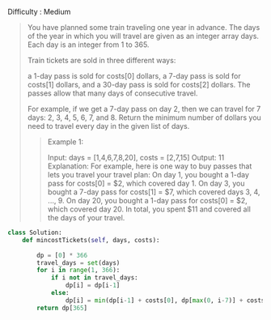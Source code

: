 Difficulty : Medium 

>You have planned some train traveling one year in advance. The days of the year in which you will travel are given as an integer array days. Each day is an integer from 1 to 365.
>
>Train tickets are sold in three different ways:
>
>a 1-day pass is sold for costs[0] dollars,
>a 7-day pass is sold for costs[1] dollars, and
>a 30-day pass is sold for costs[2] dollars.
>The passes allow that many days of consecutive travel.
>
>For example, if we get a 7-day pass on day 2, then we can travel for 7 days: 2, 3, 4, 5, 6, 7, and 8.
>Return the minimum number of dollars you need to travel every day in the given list of days.
>
>>Example 1:
>>
>>Input: days = [1,4,6,7,8,20], costs = [2,7,15]
>>Output: 11
>>Explanation: For example, here is one way to buy passes that lets you travel your travel plan:
>>On day 1, you bought a 1-day pass for costs[0] = $2, which covered day 1.
>>On day 3, you bought a 7-day pass for costs[1] = $7, which covered days 3, 4, ..., 9.
>>On day 20, you bought a 1-day pass for costs[0] = $2, which covered day 20.
>>In total, you spent $11 and covered all the days of your travel.

```python
class Solution:
    def mincostTickets(self, days, costs):
    
        dp = [0] * 366
        travel_days = set(days)
        for i in range(1, 366):
            if i not in travel_days:
                dp[i] = dp[i-1]
            else:
                dp[i] = min(dp[i-1] + costs[0], dp[max(0, i-7)] + costs[1], dp[max(0, i-30)] + costs[2])
        return dp[365]
```        
